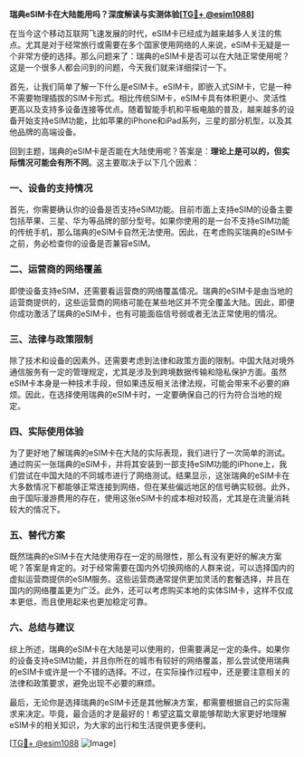 **瑞典eSIM卡在大陆能用吗？深度解读与实测体验[[TG💪+ @esim1088](https://t.me/s/esim1088)]**

在当今这个移动互联网飞速发展的时代，eSIM卡已经成为越来越多人关注的焦点。尤其是对于经常旅行或需要在多个国家使用网络的人来说，eSIM卡无疑是一个非常方便的选择。那么问题来了：瑞典的eSIM卡是否可以在大陆正常使用呢？这是一个很多人都会问到的问题，今天我们就来详细探讨一下。

首先，让我们简单了解一下什么是eSIM卡。eSIM卡，即嵌入式SIM卡，它是一种不需要物理插拔的SIM卡形式。相比传统SIM卡，eSIM卡具有体积更小、灵活性更高以及支持多设备连接等优点。随着智能手机和平板电脑的普及，越来越多的设备开始支持eSIM功能，比如苹果的iPhone和iPad系列，三星的部分机型，以及其他品牌的高端设备。

回到主题，瑞典的eSIM卡是否能在大陆使用呢？答案是：**理论上是可以的，但实际情况可能会有所不同**。这主要取决于以下几个因素：

### **一、设备的支持情况**
首先，你需要确认你的设备是否支持eSIM功能。目前市面上支持eSIM的设备主要包括苹果、三星、华为等品牌的部分型号。如果你使用的是一台不支持eSIM功能的传统手机，那么瑞典的eSIM卡自然无法使用。因此，在考虑购买瑞典的eSIM卡之前，务必检查你的设备是否兼容eSIM。

### **二、运营商的网络覆盖**
即使设备支持eSIM，还需要看运营商的网络覆盖情况。瑞典的eSIM卡是由当地的运营商提供的，这些运营商的网络可能在某些地区并不完全覆盖大陆。因此，即便你成功激活了瑞典的eSIM卡，也有可能面临信号弱或者无法正常使用的情况。

### **三、法律与政策限制**
除了技术和设备的因素外，还需要考虑到法律和政策方面的限制。中国大陆对境外通信服务有一定的管理规定，尤其是涉及到跨境数据传输和隐私保护方面。虽然eSIM卡本身是一种技术手段，但如果违反相关法律法规，可能会带来不必要的麻烦。因此，在选择使用瑞典的eSIM卡时，一定要确保自己的行为符合当地的规定。

### **四、实际使用体验**
为了更好地了解瑞典的eSIM卡在大陆的实际表现，我们进行了一次简单的测试。通过购买一张瑞典的eSIM卡，并将其安装到一部支持eSIM功能的iPhone上，我们尝试在中国大陆的不同城市进行了网络测试。结果显示，这张瑞典的eSIM卡在大多数情况下都能够正常连接到网络，但在某些偏远地区的信号确实较弱。此外，由于国际漫游费用的存在，使用这张eSIM卡的成本相对较高，尤其是在流量消耗较大的情况下。

### **五、替代方案**
既然瑞典的eSIM卡在大陆使用存在一定的局限性，那么有没有更好的解决方案呢？答案是肯定的。对于经常需要在国内外切换网络的人群来说，可以选择国内的虚拟运营商提供的eSIM服务。这些运营商通常提供更加灵活的套餐选择，并且在国内的网络覆盖更为广泛。此外，还可以考虑购买本地的实体SIM卡，这样不仅成本更低，而且使用起来也更加稳定可靠。

### **六、总结与建议**
综上所述，瑞典的eSIM卡在大陆是可以使用的，但需要满足一定的条件。如果你的设备支持eSIM功能，并且你所在的城市有较好的网络覆盖，那么尝试使用瑞典的eSIM卡或许是一个不错的选择。不过，在实际操作过程中，还是要注意相关的法律和政策要求，避免出现不必要的麻烦。

最后，无论你是选择瑞典的eSIM卡还是其他解决方案，都需要根据自己的实际需求来决定。毕竟，最合适的才是最好的！希望这篇文章能够帮助大家更好地理解eSIM卡的相关知识，为大家的出行和生活提供更多便利。

[[TG💪+ @esim1088](https://t.me/s/esim1088) ![Image](https://i.postimg.cc/4NQfJmqS/Snipaste-2025-05-13-00-14-12.png)]